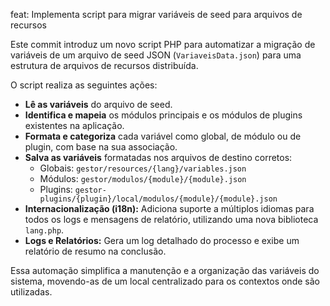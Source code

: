 feat: Implementa script para migrar variáveis de seed para arquivos de recursos

Este commit introduz um novo script PHP para automatizar a migração de variáveis de um arquivo de seed JSON (`VariaveisData.json`) para uma estrutura de arquivos de recursos distribuída.

O script realiza as seguintes ações:
- **Lê as variáveis** do arquivo de seed.
- **Identifica e mapeia** os módulos principais e os módulos de plugins existentes na aplicação.
- **Formata e categoriza** cada variável como global, de módulo ou de plugin, com base na sua associação.
- **Salva as variáveis** formatadas nos arquivos de destino corretos:
    - Globais: `gestor/resources/{lang}/variables.json`
    - Módulos: `gestor/modulos/{module}/{module}.json`
    - Plugins: `gestor-plugins/{plugin}/local/modulos/{module}/{module}.json`
- **Internacionalização (i18n):** Adiciona suporte a múltiplos idiomas para todos os logs e mensagens de relatório, utilizando uma nova biblioteca `lang.php`.
- **Logs e Relatórios:** Gera um log detalhado do processo e exibe um relatório de resumo na conclusão.

Essa automação simplifica a manutenção e a organização das variáveis do sistema, movendo-as de um local centralizado para os contextos onde são utilizadas.
